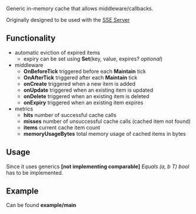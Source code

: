 Generic in-memory cache that allows middleware/callbacks.

Originally designed to be used with the [SSE Server](https://github.com/kamludwinski2/simplesse)

## Functionality
- automatic eviction of expired items
    - expiry can be set using **Set**(key, value, expires? _optional_)
- middleware
    - **OnBeforeTick** triggered before each **Maintain** tick
    - **OnAfterTick** triggered after each **Maintain** tick
    - **onCreate** triggered when a new item is added
    - **onUpdate** triggered when an existing item is updated
    - **onDelete** triggered when an existing item is deleted
    - **onExpiry** triggered when an existing item expires
- metrics
    - **hits** number of successful cache calls
    - **misses** number of unsuccessful cache calls (cached item not found)
    - **items** current cache item count
    - **memoryUsageBytes** total memory usage of cached items in bytes

## Usage
Since it uses generics **[not implementing comparable]** _Equals (a, b T) bool_ has to be implemented.

## Example
Can be found **example/main**